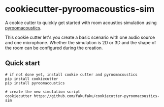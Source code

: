 # cookiecutter-pyroomacoustics-sim

A cookie cutter to quickly get started with room acoustics simulation
using [pyroomacoustics](https://github.com/LCAV/pyroomacoustics).

This cookie cutter let's you create a basic scenario with one audio source
and one microphone. Whether the simulation is 2D or 3D and the shape of the
room can be configured during the creation.

## Quick start

    # if not done yet, install cookie cutter and pyroomacoustics
    pip install cookiecutter
    pip install pyroomacoustics
    
    # create the new simulation script
    cookiecutter https://github.com/fakufaku/cookiecutter-pyroomacoustics-sim
